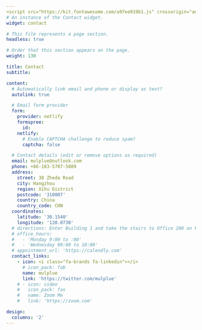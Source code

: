 ```yaml
---
<script src="https://kit.fontawesome.com/a97ee919b1.js" crossorigin="anonymous"></script>
# An instance of the Contact widget.
widget: contact

# This file represents a page section.
headless: true

# Order that this section appears on the page.
weight: 130

title: Contact
subtitle:

content:
  # Automatically link email and phone or display as text?
  autolink: true

  # Email form provider
  form:
    provider: netlify
    formspree:
      id:
    netlify:
      # Enable CAPTCHA challenge to reduce spam?
      captcha: false

  # Contact details (edit or remove options as required)
  email: mulplue@outlook.com
  phone: +86-183-5707-5089
  address:
    street: 38 Zheda Road
    city: Hangzhou
    region: Xihu District
    postcode: '310007'
    country: China
    country_code: CHN
  coordinates:
    latitude: '30.1540'
    longitude: '120.0730'
  # directions: Enter Building 1 and take the stairs to Office 200 on Floor 2
  # office_hours:
  #   - 'Monday 9:00 to :00'
  #   - 'Wednesday 09:00 to 10:00'
  # appointment_url: 'https://calendly.com'
  contact_links:
    - icon: <i class="fa-brands fa-linkedin"></i>
      # icon_pack: fab
      name: mulplue
      link: 'https://twitter.com/mulplue'
    # - icon: video
    #   icon_pack: fas
    #   name: Zoom Me
    #   link: 'https://zoom.com'

design:
  columns: '2'
---
```

